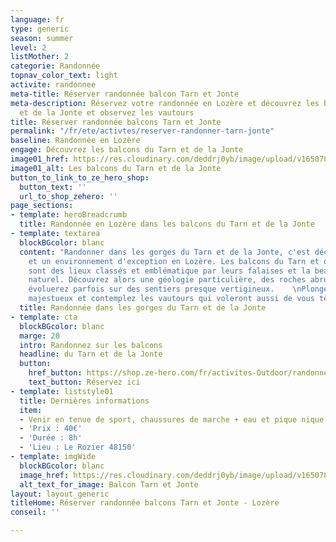 ```yaml
---
language: fr
type: generic
season: summer
level: 2
listMother: 2
categorie: Randonnée
topnav_color_text: light
activite: randonnee
meta-title: Réserver randonnée balcon Tarn et Jonte
meta-description: Réservez votre randonnée en Lozère et découvrez les balcons du Tarn
  et de la Jonte et observez les vautours
title: Réserver randonnée balcons Tarn et Jonte
permalink: "/fr/ete/activtes/reserver-randonner-tarn-jonte"
baseline: Randonnée en Lozère
engage: Découvrez les balcons du Tarn et de la Jonte
image01_href: https://res.cloudinary.com/deddrj0yb/image/upload/v1650782614/website/Partenaires/Cueilleur%20de%20sommet/Entre_Tarn_et_Jonte_2.jpg
image01_alt: Les balcons du Tarn et de la Jonte
button_to_link_to_ze_hero_shop:
  button_text: ''
  url_to_shop_zehero: ''
page_sections:
- template: heroBreadcrumb
  title: Randonnée en Lozère dans les balcons du Tarn et de la Jonte
- template: textarea
  blockBGcolor: blanc
  content: "Randonner dans les gorges du Tarn et de la Jonte, c'est découvrir un lieu
    et un environnement d'exception en Lozère. Les balcons du Tarn et de la Jonte
    sont des lieux classés et emblématique par leurs falaises et la beauté du spectacle
    naturel. Découvrez alors une géologie particulière, des roches abruptes. Vous
    évoluerez parfois sur des sentiers presque vertigineux.    \nPlongez dans un décors
    majestueux et contemplez les vautours qui voleront aussi de vous tête. "
  title: Randonnée dans les gorges du Tarn et de la Jonte
- template: cta
  blockBGcolor: blanc
  marge: 20
  intro: Randonnez sur les balcons
  headline: du Tarn et de la Jonte
  button:
    href_button: https://shop.ze-hero.com/fr/activites-Outdoor/randonnee/17516-randonnee-journee-vautour-et-balcons-du-tarn-et-de-la-jonte-lozere-cueilleur-de-sommets-ceuilleur-de-sommets
    text_button: Réservez ici
- template: liststyle01
  title: Dernières informations
  item:
  - Venir en tenue de sport, chaussures de marche + eau et pique nique
  - 'Prix : 40€'
  - 'Durée : 8h'
  - 'Lieu : Le Rozier 48150'
- template: imgWide
  blockBGcolor: blanc
  image_href: https://res.cloudinary.com/deddrj0yb/image/upload/v1650782614/website/Partenaires/Cueilleur%20de%20sommet/Entre_Tarn_et_Jonte_2.jpg
  alt_text_for_image: Balcon Tarn et Jonte
layout: layout_generic
titleHome: Réserver randonnée balcons Tarn et Jonte - Lozère
conseil: ''

---
```

